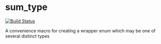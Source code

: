 # sum_type

[![Build Status](https://travis-ci.org/Michael-F-Bryan/sum_type.svg?branch=master)](https://travis-ci.org/Michael-F-Bryan/sum_type)

A convenience macro for creating a wrapper enum which may be one of several distinct types
